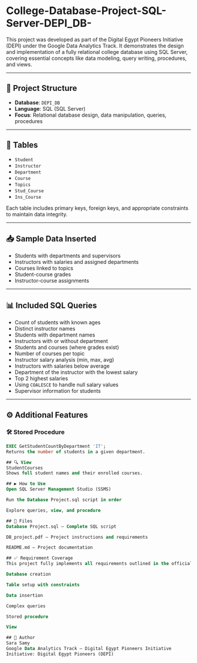 # College-Database-Project-SQL-Server-DEPI_DB-
This project was developed as part of the Digital Egypt Pioneers Initiative (DEPI) under the Google Data Analytics Track. It demonstrates the design and implementation of a fully relational college database using SQL Server, covering essential concepts like data modeling, query writing, procedures, and views.

---

## 📁 Project Structure

- **Database**: `DEPI_DB`
- **Language**: SQL (SQL Server)
- **Focus**: Relational database design, data manipulation, queries, procedures

---

## 🧱 Tables

- `Student`
- `Instructor`
- `Department`
- `Course`
- `Topics`
- `Stud_Course`
- `Ins_Course`

Each table includes primary keys, foreign keys, and appropriate constraints to maintain data integrity.

---

## 📥 Sample Data Inserted

- Students with departments and supervisors
- Instructors with salaries and assigned departments
- Courses linked to topics
- Student-course grades
- Instructor-course assignments

---

## 📊 Included SQL Queries

- Count of students with known ages
- Distinct instructor names
- Students with department names
- Instructors with or without department
- Students and courses (where grades exist)
- Number of courses per topic
- Instructor salary analysis (min, max, avg)
- Instructors with salaries below average
- Department of the instructor with the lowest salary
- Top 2 highest salaries
- Using `COALESCE` to handle null salary values
- Supervisor information for students

---

## ⚙️ Additional Features

### 🛠 Stored Procedure
```sql
EXEC GetStudentCountByDepartment 'IT';
Returns the number of students in a given department.

## 🔍 View
StudentCourses
Shows full student names and their enrolled courses.

## ▶️ How to Use
Open SQL Server Management Studio (SSMS)

Run the Database Project.sql script in order

Explore queries, view, and procedure

## 📂 Files
Database Project.sql – Complete SQL script

DB_project.pdf – Project instructions and requirements

README.md – Project documentation

## ✅ Requirement Coverage
This project fully implements all requirements outlined in the official instructions, including:

Database creation

Table setup with constraints

Data insertion

Complex queries

Stored procedure

View

## 👤 Author
Sara Samy
Google Data Analytics Track – Digital Egypt Pioneers Initiative
Initiative: Digital Egypt Pioneers (DEPI)
